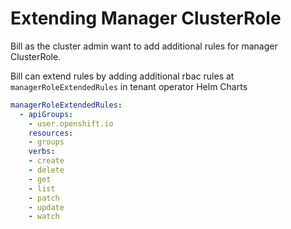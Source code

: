 # Extending Manager ClusterRole

Bill as the cluster admin want to add additional rules for manager ClusterRole.

Bill can extend rules by adding additional rbac rules at `managerRoleExtendedRules` in tenant operator Helm Charts
```yaml
managerRoleExtendedRules:
  - apiGroups:
    - user.openshift.io
    resources:
    - groups
    verbs:
    - create
    - delete
    - get
    - list
    - patch
    - update
    - watch
```
